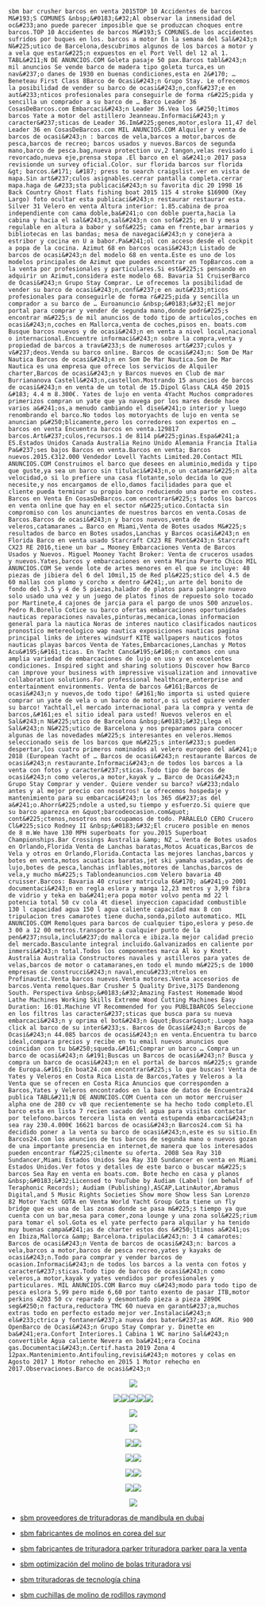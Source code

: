
```
sbm bar crusher barcos en venta 2015TOP 10 Accidentes de barcos M&#193;S COMUNES &nbsp;&#0183;&#32;Al observar la inmensidad del oc&#233;ano puede parecer imposible que se produzcan choques entre barcos.TOP 10 Accidentes de barcos M&#193;S COMUNES.de los accidentes sufridos por buques en los. barcos a motor En la semana del Sal&#243;n N&#225;utico de Barcelona,descubrimos algunos de los barcos a motor y a vela que estar&#225;n expuestos en el Port Vell del 12 al 1. TABL&#211;N DE ANUNCIOS.COM Goleta pasaje 50 pax.Barcos tabl&#243;n mil anuncios Se vende barco de madera tipo goleta turca,es un nav&#237;o danes de 1930 en buenas condiciones,esta en 2&#170; … Beneteau First Class 8Barco de Ocasi&#243;n Grupo Stay. Le ofrecemos la posibilidad de vender su barco de ocasi&#243;n,conf&#237;e en aut&#233;nticos profesionales para conseguirle de forma r&#225;pida y sencilla un comprador a su barco de … Barco Leader 36 CosasDeBarcos.com Embarcaci&#243;n Leader 36.Vea los &#250;ltimos barcos Yate a motor del astillero Jeanneau.Informaci&#243;n y caracter&#237;sticas de Leader 36.Im&#225;genes,motor,eslora 11,47 del Leader 36 en CosasDeBarcos.com MIL ANUNCIOS.COM Alquiler y venta de barcos de ocasi&#243;n : barcos de vela,barcos a motor,barcos de pesca,barcos de recreo; barcos usados y nuevos.Barcos de segunda mano,barco de pesca.bag,nueva protection uv,2 tangon,velas revisado i revorcado,nueva eje,prensa stopa .El barco en el a&#241;o 2017 pasa revisionde un survey oficial.Color. sur florida barcos sur florida &gt; barcos.&#171; &#187; press to search craigslist.ver en vista de mapa.Sin art&#237;culos asignables.cerrar pantalla completa.cerrar mapa.haga de &#233;sta publicaci&#243;n su favorita dic 20 1998 16 Back Country Ghost flats fishing boat 2015 115 4 stroke $16900 (Key Largo) foto ocultar esta publicaci&#243;n restaurar restaurar esta. Silver 31 Velero en venta Altura interior: 1.85.cabina de proa independiente con cama doble,ba&#241;o con doble puerta,hacia la cabina y hacia el sal&#243;n,sal&#243;n con sof&#225; en U y mesa regulable en altura a babor y sof&#225; cama en frente,bar armarios y bibliotecas en las bandas; mesa de navegaci&#243;n y conejera a estribor y cocina en U a babor.Pa&#241;ol con acceso desde el cockpit a popa de la cocina. Azimut 68 en barcos ocasi&#243;n Listado de barcos de ocasi&#243;n del modelo 68 en venta.Este es uno de los modelos principales de Azimut que puedes encontrar en TopBarcos.com a la venta por profesionales y particulares.Si est&#225;s pensando en adquirir un Azimut,considera este modelo 68. Bavaria 51 CruiserBarco de Ocasi&#243;n Grupo Stay Comprar. Le ofrecemos la posibilidad de vender su barco de ocasi&#243;n,conf&#237;e en aut&#233;nticos profesionales para conseguirle de forma r&#225;pida y sencilla un comprador a su barco de … Euroanuncio &nbsp;&#0183;&#32;El mejor portal para comprar y vender de segunda mano,donde podr&#225;s encontrar m&#225;s de mil anuncios de todo tipo de articulos,coches en ocasi&#243;n,coches en Mallorca,venta de coches,pisos en. boats.com Busque barcos nuevos y de ocasi&#243;n en venta a nivel local,nacional o internacional.Encuentre informaci&#243;n sobre la compra,venta y propiedad de barcos a trav&#233;s de numerosos art&#237;culos y v&#237;deos.Venda su barco online. Barcos de ocasi&#243;n: Som De Mar Nautica Barcos de ocasi&#243;n en Som De Mar Nautica.Som De Mar Nautica es una empresa que ofrece los servicios de Alquiler charter,Barcos de ocasi&#243;n y Barcos nuevos en Club de mar Burriananova Castell&#243;n,castellon.Mostrando 15 anuncios de barcos de ocasi&#243;n en venta de un total de 15.Dipol Glass CALA 450 2015 &#183; 4.4 m 8.300€. Yates de lujo en venta 4Yacht Muchos compradores primerizos compran un yate que ya navega por los mares desde hace varios a&#241;os,a menudo cambiando el dise&#241;o interior y luego renombrando el barco.No todos los motoryachts de lujo en venta se anuncian p&#250;blicamente,pero los corredores son expertos en … barcos en venta Encuentra barcos en venta.129817 barcos.Art&#237;culos,recursos.1 de 8114 p&#225;ginas.Espa&#241;a ES.Estados Unidos Canada Australia Reino Unido Alemania Francia Italia Pa&#237;ses bajos Barcos en venta.Barcos en venta; Barcos nuevos.2015.€312.000 Vendedor Lovell Yachts Limited.20.Contact MIL ANUNCIOS.COM Construimos el barco que desees en aluminio,medida y tipo que guste,ya sea un barco sin titulaci&#243;n,o un catamar&#225;n alta velocidad,o si lo prefiere una casa flotante,solo decida lo que necesite,y nos encargamos de ello,damos facilidades para que el cliente pueda terminar su propio barco reduciendo una parte en costes. Barcos en Venta En CosasDeBarcos.com encontrar&#225;s todos los barcos en venta online que hay en el sector n&#225;utico.Contacta sin compromiso con los anunciantes de nuestros barcos en venta.Cosas de Barcos.Barcos de ocasi&#243;n y barcos nuevos,venta de veleros,catamaranes … Barco en Miami,Venta de Botes usados M&#225;s resultados de barco en Botes usados,Lanchas y Barcos ocasi&#243;n en Florida Barco en venta usado Starcraft CX23 RE Pont&#243;n Starcraft CX23 RE 2016,tiene un bar … Mooney Embarcaciones Venta de Barcos Usados y Nuevos. Miguel Mooney Yacht Broker: Venta de cruceros usados y nuevos.Yates,barcos y embarcaciones en venta Marina Puerto Chico MIL ANUNCIOS.COM Se vende lote de artes menores en el que se incluye: 40 piezas de jibiera del 6 del 10mil,15 de Red pl&#225;stico del 4.5 de 60 mallas con plomo y corcho x dentro &#241;,un arte del bonito de fondo del 3.5 y 4 de 5 piezas,halador de platos para palangre nuevo solo usado una vez y un juego de platos finos de repuesto solo tocado por Martinete,4 cajones de jarcia para el pargo de unos 500 anzuelos. Pedro R.Borello Cotice su barco ofertas embarcaciones oportunidades nauticas reparaciones navales,pinturas,mecanica,lonas informacion general para la nautica Noras de interes nautico clasificados nauticos pronostico metereologico wap nautica exposiciones nauticas pagina principal links de interes windsurf KITE wallpapers nauticos fotos nauticas playas barcos Venta de Yates,Embarcaciones,Lanchas y Motos Acu&#195;&#161;ticas. En Yacht Canc&#195;&#186;n contamos con una amplia variedad de embarcaciones de lujo en uso y en excelentes condiciones. Inspired sight and sharing solutions Discover how Barco can improve your business with impressive visualization and innovative collaboration solutions.For professional healthcare,enterprise and entertainment environments. Venta de barcos &#161;Barcos de ocasi&#243;n y nuevos,de todo tipo! &#161;No importa si usted quiere comprar un yate de vela o un barco de motor,o si usted quiere vender su barco! Yachtall,el mercado internacional para la compra y venta de barcos,&#161;es el sitio ideal para usted! Nuevos veleros en el Sal&#243;n N&#225;utico de Barcelona &nbsp;&#0183;&#32;Llega el Sal&#243;n N&#225;utico de Barcelona y nos preparamos para conocer algunas de las novedades m&#225;s interesantes en veleros.Hemos seleccionado seis de los barcos que m&#225;s inter&#233;s pueden despertar,los cuatro primeros nominados al velero europeo del a&#241;o 2018 (European Yacht of … Barcos de ocasi&#243;n restaurante Barcos de ocasi&#243;n restaurante.Informaci&#243;n de todos los barcos a la venta con fotos y caracter&#237;sticas.Todo tipo de barcos de ocasi&#243;n como veleros,a motor,kayak y … Barco de Ocasi&#243;n Grupo Stay Comprar y vender. Quiere vender su barco? v&#233;ndalo antes y al mejor precio con nosotros! Le ofrecemos hospedaje y mantenimiento para su embarcaci&#243;n los 365 d&#237;as del a&#241;o.Ahorr&#225;ndole a usted,su tiempo y esfuerzo.Si quiere que su barco aparezca en &quot;barcodeocasion.com&quot; cont&#225;ctenos,nosotros nos ocupamos de todo. PARALELO CERO Crucero Cl&#225;sico Rodney II &nbsp;&#0183;&#32;El crucero posible en menos de 8 m.We have 130 MPH superboats for you.2015 Superboat Championships.Bar Crossings Australia &amp; NZ … Venta de Botes usados en Orlando,Florida Venta de Lanchas baratas,Motos Acuaticas,Barcos de Vela y otros en Orlando,Florida.Contacta las mejores lanchas,barcos y botes en venta,motos acuaticas baratas,jet ski yamaha usadas,yates de lujo,botes de pesca,lanchas inflables,motores de lanchas,barcos de vela,y mucho m&#225;s Tablondeanuncios.com Velero bavaria 40 cruisser.Barcos: Bavaria 40 cruiser matricula 6&#170; a&#241;o 2001 documentaci&#243;n en regla eslora y manga 12,23 metros y 3,99 fibra de vidrio y teka en ba&#241;era popa motor volvo penta md 22 l potencia total 50 cv cola 4t diesel inyeccion capacidad combustible 130 l capacidad agua 150 l agua caliente capacidad max 8 con tripulacion tres camarotes tiene ducha,sonda,piloto automatico. MIL ANUNCIOS.COM Remolques para barcos de cualquier tipo,eslora y peso.de 3 00 a 12 00 metros.transporte a cualquier punto de la pen&#237;nsula,inclu&#237;do mallorca e ibiza.la mejor calidad precio del mercado.Basculante integral incluido.Galvanizados en caliente por inmersi&#243;n total.Todos los componentes marca Al ko y Knott. Australia Australia Constructores navales y astilleros para yates de velas,barcos de motor o catamaranes,en todo el mundo m&#225;s de 1000 empresas de construcci&#243;n naval,encu&#233;ntrelos en Profinautic.Venta barcos nuevos.Venta motores.Venta accesorios de barcos.Venta remolques.Bar Crusher 5 Quality Drive,3175 Dandenong South. Perspectiva &nbsp;&#0183;&#32;Amazing Fastest Homemade Wood Lathe Machines Working Skills Extreme Wood Cutting Machines Easy Duration: 16:01.Machine VT Recommended for you PUBLIBARCOS Seleccione en los filtros las caracter&#237;sticas que busca para su nueva embarcaci&#243;n y oprima el bot&#243;n &quot;Buscar&quot;.Luego haga click al barco de su inter&#233;s. Barcos de Ocasi&#243;n Barcos de Ocasi&#243;n 44.085 barcos de ocasi&#243;n en venta.Encuentra tu barco ideal,compara precios y recibe en tu email nuevos anuncios que coincidan con tu b&#250;squeda.&#161;Comprar un barco … Compra un barco de ocasi&#243;n &#191;Buscas un Barcos de ocasi&#243;n? Busca y compra un barco de ocasi&#243;n en el portal de barcos m&#225;s grande de Europa.&#161;En boat24.com encontrar&#225;s lo que buscas! Venta de Yates y Veleros en Costa Rica Lista de Barcos,Yates y Veleros a la Venta que se ofrecen en Costa Rica Anuncios que corresponden a Barcos,Yates y Veleros encontrados en la base de datos de Encuentra24 publica TABL&#211;N DE ANUNCIOS.COM Cuenta con un motor mercruiser alpha one de 280 cv v8 que recientemente se ha hecho todo completo.El barco esta en lista 7 recien sacado del agua para visitas contactar por telefono.barcos tercera lista en venta estupenda embarcaci&#243;n sea ray 230.4.000€ 16621 barcos de ocasi&#243;n Barcos24.com Si ha decidido poner a la venta su barco de ocasi&#243;n,este es su sitio.En Barcos24.com los anuncios de tus barcos de segunda mano o nuevos gozan de una importante presencia en internet,de manera que los interesados pueden encontrar f&#225;cilmente su oferta. 2008 Sea Ray 310 Sundancer,Miami Estados Unidos Sea Ray 310 Sundancer en venta en Miami Estados Unidos.Ver fotos y detalles de este barco o buscar m&#225;s barcos Sea Ray en venta en boats.com. Bote hecho en casa y planos &nbsp;&#0183;&#32;Licensed to YouTube by Audiam (Label) (on behalf of Teraphonic Records); Audiam (Publishing),ASCAP,LatinAutor,Abramus Digital,and 5 Music Rights Societies Show more Show less San Lorenzo 82 Motor Yacht GOTA en Venta World Yacht Group Gota tiene un fly bridge que es una de las zonas donde se pasa m&#225;s tiempo ya que cuenta con un bar,mesa para comer,zona lounge y una zona sol&#225;rium para tomar el sol.Gota es el yate perfecto para alquilar y ha tenido muy buenas campa&#241;as de charter estos dos &#250;ltimos a&#241;os en Ibiza,Mallorca &amp; Barcelona.tripulaci&#243;n: 3 4 camarotes: Barcos de ocasi&#243;n Venta de barcos de ocasi&#243;n: barcos a vela,barcos a motor,barcos de pesca recreo,yates y kayaks de ocasi&#243;n.Todo para comprar y vender barcos de ocasion.Informaci&#243;n de todos los barcos a la venta con fotos y caracter&#237;sticas.Todo tipo de barcos de ocasi&#243;n como veleros,a motor,kayak y yates vendidos por profesionales y particulares. MIL ANUNCIOS.COM Barco muy c&#243;modo para todo tipo de pesca eslora 5,99 pero mide 6,60 por tanto exento de pasar ITB,motor perkins 4203 50 cv reparado y desmontado pieza a pieza 2890€ seg&#250;n factura,reductora TMC 60 nueva en garant&#237;a,muchos extras todo en perfecto estado mejor ver.Instalaci&#243;n el&#233;ctrica y fontaner&#237;a nueva dos bater&#237;as AGM. Rio 900 OpenBarco de Ocasi&#243;n Grupo Stay Comprar y. Dinette en ba&#241;era.Confort Interiores.1 Cabina 1 WC marino Sal&#243;n convertible Agua caliente Nevera en ba&#241;era Cocina gas.Documentaci&#243;n.Certif.hasta 2019 Zona 4 12pax.Mantenimiento.Antifouling,revisi&#243;n motores y colas en Agosto 2017 1 Motor rehecho en 2015 1 Motor rehecho en 2017.Observaciones.Barco de ocasi&#243;n 
```

<div align="center">

<a href="https://es-crusher.shibang-china.com/github&k=sbm+bar+crusher+barcos+en+venta+2015"><img src="https://static.shibang-china.com/es/crusher/logo.jpg"></a>

<a href="https://es-crusher.shibang-china.com/github&k=sbm+bar+crusher+barcos+en+venta+2015"><img src="https://static.shibang-china.com/es/crusher/index.jpg"></a><a href="https://es-crusher.shibang-china.com/material.htmlgithub&k=sbm+bar+crusher+barcos+en+venta+2015"><img src="https://static.shibang-china.com/es/crusher/material.jpg"></a><a href="https://es-crusher.shibang-china.com/application.htmlgithub&k=sbm+bar+crusher+barcos+en+venta+2015"><img src="https://static.shibang-china.com/es/crusher/application.jpg"></a><a href="https://es-crusher.shibang-china.com/aboutus.htmlgithub&k=sbm+bar+crusher+barcos+en+venta+2015"><img src="https://static.shibang-china.com/es/crusher/aboutus.jpg"></a><a href="https://es-crusher.shibang-china.com/contact.htmlgithub&k=sbm+bar+crusher+barcos+en+venta+2015"><img src="https://static.shibang-china.com/es/crusher/contact.jpg"></a>

<a href="https://es-crusher.shibang-china.com/github&k=sbm+bar+crusher+barcos+en+venta+2015"><img src="https://static.shibang-china.com/es/crusher/banner.jpg"></a>

<a href="https://swt.shibang-china.com/github&k=sbm+bar+crusher+barcos+en+venta+2015"><img src="https://static.shibang-china.com/es/crusher/text.jpg"></a>

<a href="https://swt.shibang-china.com/github&k=sbm+bar+crusher+barcos+en+venta+2015"><img src="https://static.shibang-china.com/es/crusher/chat.jpg"></a><a href="https://es-crusher.shibang-china.com/contact.htmlgithub&k=sbm+bar+crusher+barcos+en+venta+2015"><img src="https://static.shibang-china.com/es/crusher/message.jpg"></a>

<a href="https://es-crusher.shibang-china.com/products/pe.htmlgithub&k=sbm+bar+crusher+barcos+en+venta+2015"><img src="https://static.shibang-china.com/es/crusher/pe.jpg"></a><a href="https://es-crusher.shibang-china.com/products/pf.htmlgithub&k=sbm+bar+crusher+barcos+en+venta+2015"><img src="https://static.shibang-china.com/es/crusher/pf.jpg"></a>

<a href="https://es-crusher.shibang-china.com/products/hpt.htmlgithub&k=sbm+bar+crusher+barcos+en+venta+2015"><img src="https://static.shibang-china.com/es/crusher/hpt.jpg"></a><a href="https://es-crusher.shibang-china.com/products/vsi.htmlgithub&k=sbm+bar+crusher+barcos+en+venta+2015"><img src="https://static.shibang-china.com/es/crusher/vsi.jpg"></a>

<a href="https://es-crusher.shibang-china.com/products/klv.htmlgithub&k=sbm+bar+crusher+barcos+en+venta+2015"><img src="https://static.shibang-china.com/es/crusher/klv.jpg"></a><a href="https://es-crusher.shibang-china.com/products/portable.htmlgithub&k=sbm+bar+crusher+barcos+en+venta+2015"><img src="https://static.shibang-china.com/es/crusher/portable.jpg"></a>

<a href="https://swt.shibang-china.com/github&k=sbm+bar+crusher+barcos+en+venta+2015"><img src="https://static.shibang-china.com/es/crusher/case.jpg"></a>

</div>


* [sbm proveedores de trituradoras de mandíbula en dubai](sbm%20proveedores%20de%20trituradoras%20de%20mand%C3%ADbula%20en%20dubai.md)

* [sbm fabricantes de molinos en corea del sur](sbm%20fabricantes%20de%20molinos%20en%20corea%20del%20sur.md)

* [sbm fabricantes de trituradora parker trituradora parker para la venta](sbm%20fabricantes%20de%20trituradora%20parker%20trituradora%20parker%20para%20la%20venta.md)

* [sbm optimización del molino de bolas trituradora vsi](sbm%20optimizaci%C3%B3n%20del%20molino%20de%20bolas%20trituradora%20vsi.md)

* [sbm trituradoras de tecnología china](sbm%20trituradoras%20de%20tecnolog%C3%ADa%20china.md)

* [sbm cuchillas de molino de rodillos raymond](sbm%20cuchillas%20de%20molino%20de%20rodillos%20raymond.md)